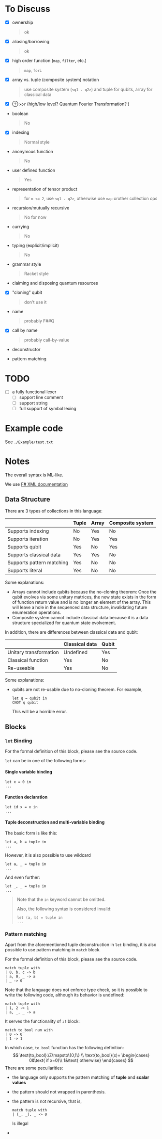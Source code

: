 # To Discuss

- [X] ownership

  > ok
  
- [X] aliasing/borrowing

  > ok
  
- [x] high order function (`map`, `filter`, etc.)

  > `map`, `fori`

- [x] array vs. tuple (composite system) notation

  > use composite system (`<q1 . q2>`) and tuple for qubits, array for classical data

- [x] ⊕ `xor` (high/low level? Quantum Fourier Transformation? )

- boolean

  > No

- [X] indexing

  > Normal style

- anonymous function

  > No

- user defined function

  > Yes

- representation of tensor product

  > for `n <= 2`, use `<q1 . q2>`, otherwise use `map` orother collection ops

- recursion/mutually recursive

  > No for now

- currying

  > No

- typing (explicit/implicit)

  > No

- grammar style

  > Racket style

- claiming and disposing quantum resources

- [X] "cloning" qubit

  > don't use it
  
- name

  > probably F##Q

- [X] call by name

  > probably call-by-value

- deconstructor

- pattern matching

# TODO

- [ ] a fully functional lexer
  - [ ] support line comment
  - [ ] support string
  - [ ] full support of symbol lexing

# Example code

See `./Example/test.txt`

# Notes

The overall syntax is ML-like. 

We use [F# XML documentation](https://docs.microsoft.com/en-us/dotnet/fsharp/language-reference/xml-documentation)

## Data Structure

There are 3 types of collections in this language: 

|                           | Tuple | Array | Composite system |
| ------------------------- | ----- | ----- | ---------------- |
| Supports indexing         | No    | Yes   | No               |
| Supports iteration        | No    | Yes   | Yes              |
| Supports qubit            | Yes   | No    | Yes              |
| Supports classical data   | Yes   | Yes   | No               |
| Supports pattern matching | Yes   | No    | No               |
| Supports literal          | Yes   | No    | No               |

Some explanations: 

- Arrays cannot include qubits because the no-cloning theorem: Once the qubit evolves via some unitary matrices, the new state exists in the form of function return value and is no longer an element of the array. This will leave a hole in the sequenced data structure, invalidating future enumeration operations. 
- Composite system cannot include classical data because it is a data structure specialized for quantum state evolvement. 

In addition, there are differences between classical data and qubit: 

|                        | Classical data | Qubit |
| ---------------------- | -------------- | ----- |
| Unitary transformation | Undefined      | Yes   |
| Classical function     | Yes            | No    |
| Re-useable             | Yes            | No    |

Some explanations: 

- qubits are not re-usable due to no-cloning theorem. For example, 

  ```F#
  let q = qubit in
  CNOT q qubit
  ```

  This will be a horrible error. 

## Blocks

### `let` Binding

For the formal definition of this block, please see the source code. 

`let` can be in one of the following forms: 

#### Single variable binding

```F#
let x = 0 in
...
```

#### Function declaration

```F#
let id x = x in
...
```

#### Tuple deconstruction and multi-variable binding

The basic form is like this:

```F#
let a, b = tuple in
...
```

However, it is also possible to use wildcard

```f#
let a, _ = tuple in
...
```

And even further: 

```f#
let _, _ = tuple in
...
```

> Note that the `in` keyword cannot be omitted. 
>
> Also, the following syntax is considered invalid: 
>
> ```f#
> let (a, b) = tuple in
> ...
> ```

### Pattern matching

Apart from the aforementioned tuple deconstruction in `let` binding, it is also possible to use pattern matching in `match` block. 

For the formal definition of this block, please see the source code. 

```f#
match tuple with
| 0, b, c -> b
| a, 0, _ -> a
| _ -> 0
```



Note that the language does not enforce type check, so it is possible to write the following code, although its behavior is undefined: 

```f#
match tuple with
| 1, 2 -> 1
| a, _, _ -> a
```

It serves the functionality of `if` block: 

```f#
match to_bool num with
| 0 -> 0
| 1 -> 1
```

In which case, `to_bool` function has the following definition: 
$$
\text{to_bool}:\Z\mapsto\{0,1\} \\
\text{to_bool}(x)=
\begin{cases}
0&\text{ if x=0}\\
1&\text{ otherwise}
\end{cases}
$$
There are some peculiarities: 

- the language only supports the pattern matching of **tuple** and **scalar values**

- the pattern should not wrapped in parenthesis. 

- the pattern is not recursive, that is, 

  ```f#
  match tuple with
  | (_, _), _ -> 0
  ```

  Is illegal

- 

